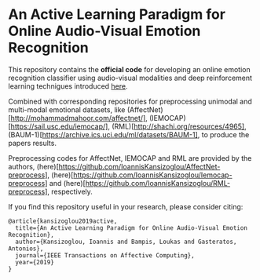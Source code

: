 # An Active Learning Paradigm for Online Audio-Visual Emotion Recognition

This repository contains the **official code** for developing an online emotion recognition classifier using audio-visual modalities and deep reinforcement learning technigues introduced [here](https://ieeexplore.ieee.org/document/8937495).

Combined with corresponding repositories for preprocessing unimodal and multi-modal emotional datasets, like (AffectNet)[http://mohammadmahoor.com/affectnet/], (IEMOCAP)[https://sail.usc.edu/iemocap/], (RML)[http://shachi.org/resources/4965], (BAUM-1)[https://archive.ics.uci.edu/ml/datasets/BAUM-1], to produce the papers results.

Preprocessing codes for AffectNet, IEMOCAP and RML are provided by the authors, (here)[https://github.com/IoannisKansizoglou/AffectNet-preprocess], (here)[https://github.com/IoannisKansizoglou/Iemocap-preprocess] and (here)[https://github.com/IoannisKansizoglou/RML-preprocess], respectively.

If you find this repository useful in your research, please consider citing:

    @article{kansizoglou2019active,
      title={An Active Learning Paradigm for Online Audio-Visual Emotion Recognition},
      author={Kansizoglou, Ioannis and Bampis, Loukas and Gasteratos, Antonios},
      journal={IEEE Transactions on Affective Computing},
      year={2019}
    }
